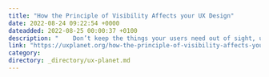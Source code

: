```yaml
---
title: "How the Principle of Visibility Affects your UX Design"
date: 2022-08-24 09:22:54 +0000
dateadded: 2022-08-25 00:00:37 +0100
description: "    Don’t keep the things your users need out of sight, understand this principle and you’ll be preventing so many errors!  Continue reading on UX Planet »  "
link: "https://uxplanet.org/how-the-principle-of-visibility-affects-your-ux-design-5f97d5c2d0c1?source=rss----819cc2aaeee0---4"
category:
directory: _directory/ux-planet.md
---
```

